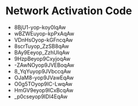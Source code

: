 # Network Activation Code
* 8BjU1-yop-koy0IqAw
* wBZWEuyop-kpPxAqAw
* VDnHsOyop-kGFncqAw
* 8scrTuyop_ZzSB8qAw
* BAy9Eeyop_ZzhUIqAw
* 9HzpBeyop9CxyjoqAw
* -ZAwNOyop9JVEBoqAw
* 8_YqYuyop9JVbccqAw
* OJaM8-yop9JVawEqAw
* O0g5TOyop9IC-LwqAw
* HmGV9eyop9ICxBcqAw
* _p0cseyop9IDl4EqAw